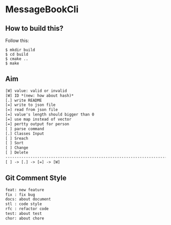 MessageBookCli
==============

How to build this?
------------------

Follow this:

``` shell
$ mkdir build
$ cd build
$ cmake ..
$ make
```

Aim
---

``` txt
[W] value: valid or invalid
[W] ID *(new: how about hash)*
[.] write README
[=] write to json file
[=] read from json file
[=] value's length should bigger than 0
[=] use map instead of vector
[=] pertty output for person
[ ] parse command
[.] Classes Input
[ ] Sreach
[ ] Sort
[ ] Change
[ ] Delete
-------------------------------------------------------------------------------
[ ] -> [.] -> [=] -> [W]
```

Git Comment Style
-----------------

``` txt
feat: new feature
fix : fix bug
docs: about document
stl : code style
rfc : refactor code
test: about test
chor: about chore
```
